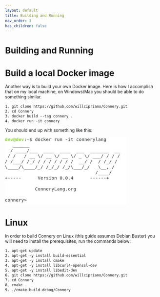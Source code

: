 ```yaml
---
layout: default
title: Building and Running
nav_order: 3
has_children: false
---
```

# Building and Running

# Build a local Docker image
Another way is to build your own Docker image. Here is how I accomplish that on my local machine, on Windows/Mac you should be able to do something similar.
```
1. git clone https://github.com/willcipriano/Connery.git
2. cd Connery
3. docker build --tag connery .
4. docker run -it connery
```
You should end up with something like this:


<p><img src="/img/connery_docker.JPG"></p>

# Linux
In order to build Connery on Linux (this guide assumes Debian Buster) you will need to install the prerequisites, run the commands below:

```
1. apt-get update
2. apt-get -y install build-essential
3. apt-get -y install cmake
4. apt-get -y install libcurl4-openssl-dev
5. apt-get -y install libedit-dev
6. git clone https://github.com/willcipriano/Connery.git
7. cd Connery
8. cmake .
9. ./cmake-build-debug/Connery
```